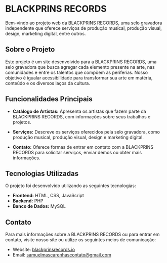 # BLACKPRINS RECORDS

Bem-vindo ao projeto web da BLACKPRINS RECORDS, uma selo gravadora independente que oferece serviços de produção musical, produção visual, design, marketing digital, entre outros.

## Sobre o Projeto

Este projeto é um site desenvolvido para a BLACKPRINS RECORDS, uma selo gravadora que busca agregar cada elemento presente na arte, nas comunidades e entre os talentos que compõem às periferias. Nosso objetivo é igualar acessibilidade para transformar sua arte em matéria, conteúdo e os diversos laços da cultura.

## Funcionalidades Principais

- **Catálogo de Artistas:** Apresenta os artistas que fazem parte da BLACKPRINS RECORDS, com informações sobre seus trabalhos e projetos.
  
- **Serviços:** Descreve os serviços oferecidos pela selo gravadora, como produção musical, produção visual, design e marketing digital.
  
- **Contato:** Oferece formas de entrar em contato com a BLACKPRINS RECORDS para solicitar serviços, enviar demos ou obter mais informações.

## Tecnologias Utilizadas

O projeto foi desenvolvido utilizando as seguintes tecnologias:

- **Frontend:** HTML, CSS, JavaScript
- **Backend:** PHP
- **Banco de Dados:** MySQL

## Contato

Para mais informações sobre a BLACKPRINS RECORDS ou para entrar em contato, visite nosso site ou utilize os seguintes meios de comunicação:

- Website: [blackprinsrecords.io](https://SamuellMascarenhas.github.io/BlackPrinsRecords/)
- Email: samuelmascarenhascontato@gmail.com